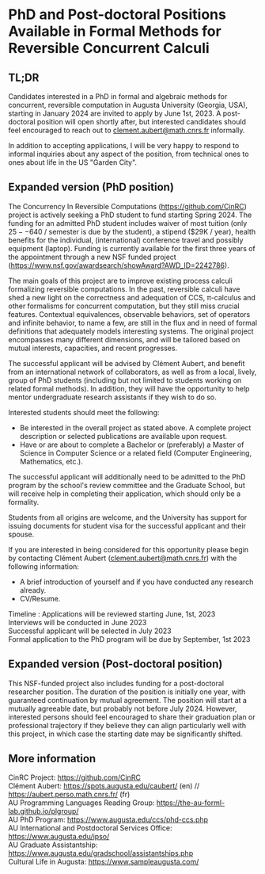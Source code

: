 # PhD and Post-doctoral Positions Available in Formal Methods for Reversible Concurrent Calculi

TL;DR
-------

Candidates interested in a PhD in formal and algebraic methods for concurrent, reversible computation in Augusta University (Georgia, USA), starting in January 2024 are invited to apply by June 1st, 2023. A post-doctoral position will open shortly after, but interested candidates should feel encouraged to reach out to <clement.aubert@math.cnrs.fr> informally.

In addition to accepting applications, I will be very happy to respond to informal inquiries about any aspect of the position, from technical ones to ones about life in the US "Garden City".



Expanded version (PhD position)
------------------------------------

The Concurrency In Reversible Computations (<https://github.com/CinRC>) project is actively seeking a PhD student to fund starting Spring 2024. The funding for an admitted PhD student includes waiver of most tuition (only $25--$640 / semester is due by the student), a stipend ($29K / year), health benefits for the individual, (international) conference travel and possibly equipment (laptop). Funding is currently available for the first three years of the appointment through a new NSF funded project (<https://www.nsf.gov/awardsearch/showAward?AWD_ID=2242786>).

The main goals of this project are to improve existing process calculi formalizing reversible computations. In the past, reversible calculi have shed a new light on the correctness and adequation of CCS, π-calculus and other formalisms for concurrent computation, but they still miss crucial features. Contextual equivalences, observable behaviors, set of operators and infinite behavior, to name a few, are still in the flux and in need of formal definitions that adequately models interesting systems. The original project encompasses many different dimensions, and will be tailored based on mutual interests, capacities, and recent progresses.

The successful applicant will be advised by Clément Aubert, and benefit from an international network of collaborators, as well as from a local, lively, group of PhD students (including but not limited to students working on related formal methods). In addition, they will have the opportunity to help mentor undergraduate research assistants if they wish to do so.

Interested students should meet the following:

   - Be interested in the overall project as stated above. A complete project description or selected publications are available upon request.
   - Have or are about to complete a Bachelor or (preferably) a Master of Science in Computer Science or a related field (Computer Engineering, Mathematics, etc.). 
   
The successful applicant will additionally need to be admitted to the PhD program by the school's review committee and the Graduate School, but will receive help in completing their application, which should only be a formality.

Students from all origins are welcome, and the University has support for issuing documents for student visa for the successful applicant and their spouse.

If you are interested in being considered for  this opportunity please begin by contacting Clément Aubert (<clement.aubert@math.cnrs.fr>) with the following information:

   - A brief introduction of yourself and if you have conducted any research already.
   - CV/Resume.

Timeline
: 
   Applications will be reviewed starting June, 1st, 2023  
   Interviews will be conducted in June 2023  
   Successful applicant will be selected in July 2023  
   Formal application to the PhD program will be due by September, 1st 2023
    



Expanded version (Post-doctoral position)
----------------------------------------------

This NSF-funded project also includes funding for a post-doctoral researcher position. The duration of the position is initially one year, with guaranteed continuation by mutual agreement. The position will start at a mutually agreeable date, but probably not before July 2024. However, interested persons should feel encouraged to share their graduation plan or professional trajectory if they believe they can align particularly well with this project, in which case the starting date may be significantly shifted.



More information
--------------------

   CinRC Project: <https://github.com/CinRC>  
   Clément Aubert: <https://spots.augusta.edu/caubert/> (en) // <https://aubert.perso.math.cnrs.fr/> (fr)  
   AU Programming Languages Reading Group: <https://the-au-forml-lab.github.io/plgroup/>  
   AU PhD Program: <https://www.augusta.edu/ccs/phd-ccs.php>  
   AU International and Postdoctoral Services Office: <https://www.augusta.edu/ipso/>  
   AU Graduate Assistantship: <https://www.augusta.edu/gradschool/assistantships.php>  
   Cultural Life in Augusta: <https://www.sampleaugusta.com/>
